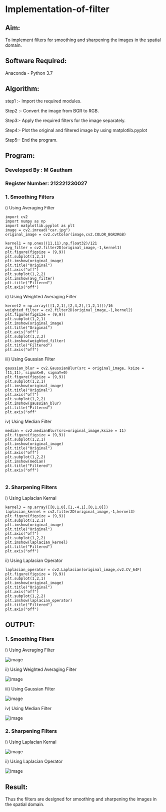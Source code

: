 # Implementation-of-filter
## Aim:
To implement filters for smoothing and sharpening the images in the spatial domain.

## Software Required:
Anaconda - Python 3.7

## Algorithm:
step1 :- Import the required modules.

Step2 :- Convert the image from BGR to RGB.

Step3:- Apply the required filters for the image separately.

Step4:- Plot the original and filtered image by using matplotlib.pyplot

Step5:- End the program.

## Program:
### Developed By   : M Gautham
### Register Number: 212221230027

### 1. Smoothing Filters

i) Using Averaging Filter
```
import cv2
import numpy as np
import matplotlib.pyplot as plt
image = cv2.imread("car.jpg")
original_image = cv2.cvtColor(image,cv2.COLOR_BGR2RGB)

kernel1 = np.ones((11,11),np.float32)/121
avg_filter = cv2.filter2D(original_image,-1,kernel1)
plt.figure(figsize = (9,9))
plt.subplot(1,2,1)
plt.imshow(original_image)
plt.title("Original")
plt.axis("off")
plt.subplot(1,2,2)
plt.imshow(avg_filter)
plt.title("Filtered")
plt.axis("off")

```
ii) Using Weighted Averaging Filter
```
kernel2 = np.array([[1,2,1],[2,4,2],[1,2,1]])/16
weighted_filter = cv2.filter2D(original_image,-1,kernel2)
plt.figure(figsize = (9,9))
plt.subplot(1,2,1)
plt.imshow(original_image)
plt.title("Original")
plt.axis("off")
plt.subplot(1,2,2)
plt.imshow(weighted_filter)
plt.title("Filtered")
plt.axis("off")

```
iii) Using Gaussian Filter
```
gaussian_blur = cv2.GaussianBlur(src = original_image, ksize = (11,11), sigmaX=0, sigmaY=0)
plt.figure(figsize = (9,9))
plt.subplot(1,2,1)
plt.imshow(original_image)
plt.title("Original")
plt.axis("off")
plt.subplot(1,2,2)
plt.imshow(gaussian_blur)
plt.title("Filtered")
plt.axis("off"

```

iv) Using Median Filter
```
median = cv2.medianBlur(src=original_image,ksize = 11)
plt.figure(figsize = (9,9))
plt.subplot(1,2,1)
plt.imshow(original_image)
plt.title("Original")
plt.axis("off")
plt.subplot(1,2,2)
plt.imshow(median)
plt.title("Filtered")
plt.axis("off")


```

### 2. Sharpening Filters
i) Using Laplacian Kernal
```
kernel3 = np.array([[0,1,0],[1,-4,1],[0,1,0]])
laplacian_kernel = cv2.filter2D(original_image,-1,kernel3)
plt.figure(figsize = (9,9))
plt.subplot(1,2,1)
plt.imshow(original_image)
plt.title("Original")
plt.axis("off")
plt.subplot(1,2,2)
plt.imshow(laplacian_kernel)
plt.title("Filtered")
plt.axis("off")

```
ii) Using Laplacian Operator
```
laplacian_operator = cv2.Laplacian(original_image,cv2.CV_64F)
plt.figure(figsize = (9,9))
plt.subplot(1,2,1)
plt.imshow(original_image)
plt.title("Original")
plt.axis("off")
plt.subplot(1,2,2)
plt.imshow(laplacian_operator)
plt.title("Filtered")
plt.axis("off")

```

## OUTPUT:
### 1. Smoothing Filters


i) Using Averaging Filter

![image](https://github.com/muppirgautham/Implementation-of-filter/assets/94810884/e2b592c4-eb19-4347-8aba-3317fc03905f)


ii) Using Weighted Averaging Filter

![image](https://github.com/muppirgautham/Implementation-of-filter/assets/94810884/c3392453-42ee-4f9b-90d9-b795c3e6d702)


iii) Using Gaussian Filter

![image](https://github.com/muppirgautham/Implementation-of-filter/assets/94810884/ea49ebb1-298e-48df-b29c-b76b1c4b5d86)


iv) Using Median Filter

![image](https://github.com/muppirgautham/Implementation-of-filter/assets/94810884/08f5c043-9883-4284-a2b8-82058b14ddc1)


### 2. Sharpening Filters


i) Using Laplacian Kernal

![image](https://github.com/muppirgautham/Implementation-of-filter/assets/94810884/a19e703d-faf3-4ea4-b0f2-c9da2fd00750)

ii) Using Laplacian Operator

![image](https://github.com/muppirgautham/Implementation-of-filter/assets/94810884/d335e889-31a7-4941-bf60-1850846b6931)

## Result:
Thus the filters are designed for smoothing and sharpening the images in the spatial domain.
